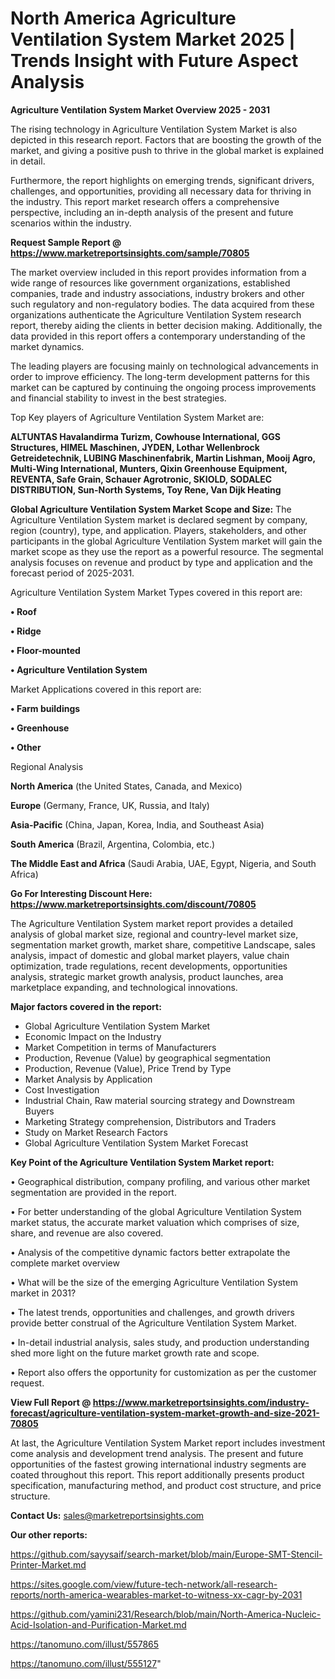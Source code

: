 # North America Agriculture Ventilation System Market 2025 | Trends Insight with Future Aspect Analysis

<Strong> Agriculture Ventilation System Market Overview 2025 - 2031</strong>

The rising technology in Agriculture Ventilation System Market is also depicted in this research report. Factors that are boosting the growth of the market, and giving a positive push to thrive in the global market is explained in detail.

Furthermore, the report highlights on emerging trends, significant drivers, challenges, and opportunities, providing all necessary data for thriving in the industry. This report market research offers a comprehensive perspective, including an in-depth analysis of the present and future scenarios within the industry.

<strong>Request Sample Report @ <a href=https://www.marketreportsinsights.com/sample/70805>https://www.marketreportsinsights.com/sample/70805</a></strong>

The market overview included in this report provides information from a wide range of resources like government organizations, established companies, trade and industry associations, industry brokers and other such regulatory and non-regulatory bodies. The data acquired from these organizations authenticate the Agriculture Ventilation System research report, thereby aiding the clients in better decision making. Additionally, the data provided in this report offers a contemporary understanding of the market dynamics.

The leading players are focusing mainly on technological advancements in order to improve efficiency. The long-term development patterns for this market can be captured by continuing the ongoing process improvements and financial stability to invest in the best strategies.

Top Key players of Agriculture Ventilation System Market are:

<strong>ALTUNTAS Havalandirma Turizm, Cowhouse International, GGS Structures, HIMEL Maschinen, JYDEN, Lothar Wellenbrock Getreidetechnik, LUBING Maschinenfabrik, Martin Lishman, Mooij Agro, Multi-Wing International, Munters, Qixin Greenhouse Equipment, REVENTA, Safe Grain, Schauer Agrotronic, SKIOLD, SODALEC DISTRIBUTION, Sun-North Systems, Toy Rene, Van Dijk Heating</strong>

<strong><b>Global Agriculture Ventilation System Market Scope and Size:</b></strong>
The Agriculture Ventilation System market is declared segment by company, region (country), type, and application. Players, stakeholders, and other participants in the global Agriculture Ventilation System market will gain the market scope as they use the report as a powerful resource. The segmental analysis focuses on revenue and product by type and application and the forecast period of 2025-2031.

Agriculture Ventilation System Market Types covered in this report are:

<strong>• Roof

• Ridge

• Floor-mounted

• Agriculture Ventilation System</strong>

Market Applications covered in this report are:

<strong>• Farm buildings

• Greenhouse

• Other</strong> 

Regional Analysis

<strong>North America</strong> (the United States, Canada, and Mexico)

<strong>Europe</strong> (Germany, France, UK, Russia, and Italy)

<strong>Asia-Pacific</strong> (China, Japan, Korea, India, and Southeast Asia)

<strong>South America</strong> (Brazil, Argentina, Colombia, etc.)

<strong>The Middle East and Africa</strong> (Saudi Arabia, UAE, Egypt, Nigeria, and South Africa)

<strong>Go For Interesting Discount Here: <a href=https://www.marketreportsinsights.com/discount/70805>https://www.marketreportsinsights.com/discount/70805</a></strong>

The Agriculture Ventilation System market report provides a detailed analysis of global market size, regional and country-level market size, segmentation market growth, market share, competitive Landscape, sales analysis, impact of domestic and global market players, value chain optimization, trade regulations, recent developments, opportunities analysis, strategic market growth analysis, product launches, area marketplace expanding, and technological innovations.

<strong><b>Major factors covered in the report:</b></strong>
<ul>
  <li>Global Agriculture Ventilation System Market </li>
  <li>Economic Impact on the Industry</li>
  <li>Market Competition in terms of Manufacturers</li>
  <li>Production, Revenue (Value) by geographical segmentation</li>
  <li>Production, Revenue (Value), Price Trend by Type</li>
  <li>Market Analysis by Application</li>
  <li>Cost Investigation</li>
  <li>Industrial Chain, Raw material sourcing strategy and Downstream Buyers</li>
  <li>Marketing Strategy comprehension, Distributors and Traders</li>
  <li>Study on Market Research Factors</li>
  <li>Global Agriculture Ventilation System Market Forecast</li>
</ul>

<strong><b>Key Point of the Agriculture Ventilation System Market report:</b></strong>

• Geographical distribution, company profiling, and various other market segmentation are provided in the report.

• For better understanding of the global Agriculture Ventilation System market status, the accurate market valuation which comprises of size, share, and revenue are also covered.

• Analysis of the competitive dynamic factors better extrapolate the complete market overview

• What will be the size of the emerging Agriculture Ventilation System market in 2031?

• The latest trends, opportunities and challenges, and growth drivers provide better construal of the Agriculture Ventilation System Market.

• In-detail industrial analysis, sales study, and production understanding shed more light on the future market growth rate and scope.

• Report also offers the opportunity for customization as per the customer request.

<strong><b>View Full Report @ <a href=https://www.marketreportsinsights.com/industry-forecast/agriculture-ventilation-system-market-growth-and-size-2021-70805>https://www.marketreportsinsights.com/industry-forecast/agriculture-ventilation-system-market-growth-and-size-2021-70805</a></b></strong>


At last, the Agriculture Ventilation System Market report includes investment come analysis and development trend analysis. The present and future opportunities of the fastest growing international industry segments are coated throughout this report. This report additionally presents product specification, manufacturing method, and product cost structure, and price structure.

<strong>Contact Us:</strong>
sales@marketreportsinsights.com

<strong>Our other reports:</strong>

<a href=https://github.com/sayysaif/search-market/blob/main/Europe-SMT-Stencil-Printer-Market.md>https://github.com/sayysaif/search-market/blob/main/Europe-SMT-Stencil-Printer-Market.md</a>

<a href=https://sites.google.com/view/future-tech-network/all-research-reports/north-america-wearables-market-to-witness-xx-cagr-by-2031>https://sites.google.com/view/future-tech-network/all-research-reports/north-america-wearables-market-to-witness-xx-cagr-by-2031</a>

<a href=https://github.com/yamini231/Research/blob/main/North-America-Nucleic-Acid-Isolation-and-Purification-Market.md>https://github.com/yamini231/Research/blob/main/North-America-Nucleic-Acid-Isolation-and-Purification-Market.md</a>

<a href=https://tanomuno.com/illust/557865>https://tanomuno.com/illust/557865</a>

<a href=https://tanomuno.com/illust/555127>https://tanomuno.com/illust/555127</a>"
